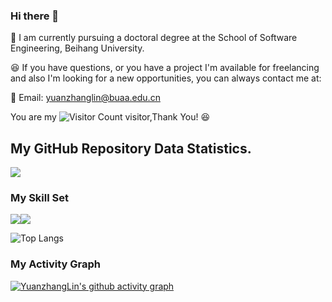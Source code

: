 ### Hi there 👋


<!--
**YuanzhangLin/YuanzhangLin** is a ✨ _special_ ✨ repository because its `README.md` (this file) appears on your GitHub profile.

Here are some ideas to get you started:

- 🔭 I’m currently working on ...
- 🌱 I’m currently learning ...
- 👯 I’m looking to collaborate on ...
- 🤔 I’m looking for help with ...
- 💬 Ask me about ...
- 📫 How to reach me: ...
- 😄 Pronouns: ...
- ⚡ Fun fact: ...
-->
:school: I am currently pursuing a doctoral degree at the School of Software Engineering, Beihang University.


:satisfied:	 If you have questions, or you have a project I'm available for freelancing and also I'm looking for a new opportunities, you can always contact me at:

:email:	Email: yuanzhanglin@buaa.edu.cn

You are my ![Visitor Count](https://profile-counter.glitch.me/YuanzhangLin/count.svg) visitor,Thank You! :satisfied:	

## My GitHub Repository Data Statistics.

![](https://github-readme-stats.vercel.app/api?username=YuanzhangLin&show_icons=true&theme=transparent)

### My Skill Set

![](https://img.shields.io/badge/Java-ED8B00?style=for-the-badge&logo=openjdk&logoColor=white)![](https://img.shields.io/badge/Python-3776AB?style=for-the-badge&logo=python&logoColor=white)

![Top Langs](https://github-readme-stats.vercel.app/api/top-langs/?username=YuanzhangLin&layout=compact&theme=tokyonight)

### My Activity Graph
[![YuanzhangLin's github activity graph](https://github-readme-activity-graph.vercel.app/graph?username=YuanzhangLin&custom_title=Activity%20graph&hide_border=true&theme=tokyo-night	)](https://github.com/ashutosh00710/github-readme-activity-graph?tab=readme-ov-file)

<!-- [![trophy](https://github-profile-trophy.vercel.app/?username=YuanzhangLin)](https://github.com/YuanzhangLin/github-profile-trophy) -->

